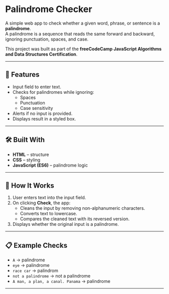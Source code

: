 # Palindrome Checker

A simple web app to check whether a given word, phrase, or sentence is a **palindrome**.  
A palindrome is a sequence that reads the same forward and backward, ignoring punctuation, spaces, and case.

This project was built as part of the **freeCodeCamp JavaScript Algorithms and Data Structures Certification**.

---

## 🚀 Features
- Input field to enter text.
- Checks for palindromes while ignoring:
  - Spaces
  - Punctuation
  - Case sensitivity
- Alerts if no input is provided.
- Displays result in a styled box.

---

## 🛠️ Built With
- **HTML** – structure
- **CSS** – styling
- **JavaScript (ES6)** – palindrome logic

---

## 📖 How It Works
1. User enters text into the input field.
2. On clicking **Check**, the app:
   - Cleans the input by removing non-alphanumeric characters.
   - Converts text to lowercase.
   - Compares the cleaned text with its reversed version.
3. Displays whether the original input is a palindrome.

---

## 📋 Example Checks
- `A` → palindrome  
- `eye` → palindrome  
- `race car` → palindrom 
- `not a palindrome` → not a palindrome   
- `A man, a plan, a canal. Panama` → palindrome 

---




